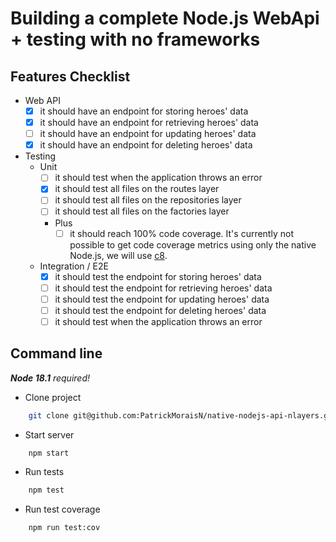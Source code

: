 # Building a complete Node.js WebApi + testing with no frameworks

## Features Checklist

- Web API
    - [x] it should have an endpoint for storing heroes' data
    - [x] it should have an endpoint for retrieving heroes' data
    - [ ] it should have an endpoint for updating heroes' data
    - [x] it should have an endpoint for deleting heroes' data

- Testing
    - Unit
        - [ ] it should test when the application throws an error
        - [x] it should test all files on the routes layer
        - [ ] it should test all files on the repositories layer
        - [ ] it should test all files on the factories layer
        - Plus
          - [ ] it should reach 100% code coverage. It's currently not possible to get code coverage metrics using only the native Node.js, we will use [c8](https://www.npmjs.com/package/c8).

    - Integration / E2E
        - [x] it should test the endpoint for storing heroes' data
        - [ ] it should test the endpoint for retrieving heroes' data
        - [ ] it should test the endpoint for updating heroes' data
        - [ ] it should test the endpoint for deleting heroes' data
        - [ ] it should test when the application throws an error

## Command line
_**Node 18.1** required!_

- Clone project
```bash
    git clone git@github.com:PatrickMoraisN/native-nodejs-api-nlayers.git
```

- Start server
```bash
    npm start
```

- Run tests
```bash
    npm test
```

- Run test coverage
```bash
    npm run test:cov
```